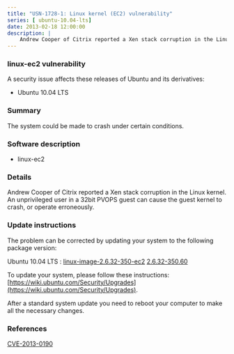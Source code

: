 ```yaml
---
title: "USN-1728-1: Linux kernel (EC2) vulnerability"
series: [ ubuntu-10.04-lts]
date: 2013-02-18 12:00:00
description: |
    Andrew Cooper of Citrix reported a Xen stack corruption in the Linux kernel. An unprivileged user in a 32bit PVOPS guest can cause the guest kernel to crash, or operate erroneously. 
--- 
```

 
 


### linux-ec2 vulnerability

A security issue affects these releases of Ubuntu and its derivatives:

* Ubuntu 10.04 LTS

### Summary

The system could be made to crash under certain conditions. 

### Software description

* linux-ec2 

### Details

Andrew Cooper of Citrix reported a Xen stack corruption in the Linux kernel. An unprivileged user in a 32bit PVOPS guest can cause the guest kernel to crash, or operate erroneously. 

### Update instructions

The problem can be corrected by updating your system to the following package version:

Ubuntu 10.04 LTS
 : [linux-image-2.6.32-350-ec2](https://launchpad.net/ubuntu/+source/linux-ec2) <span> [2.6.32-350.60](https://launchpad.net/ubuntu/+source/linux-ec2/2.6.32-350.60) </span> 

To update your system, please follow these instructions: [https://wiki.ubuntu.com/Security/Upgrades](https://wiki.ubuntu.com/Security/Upgrades).

After a standard system update you need to reboot your computer to make all the necessary changes. 

### References

 
 [CVE-2013-0190](http://people.ubuntu.com/~ubuntu-security/cve/CVE-2013-0190)
 

